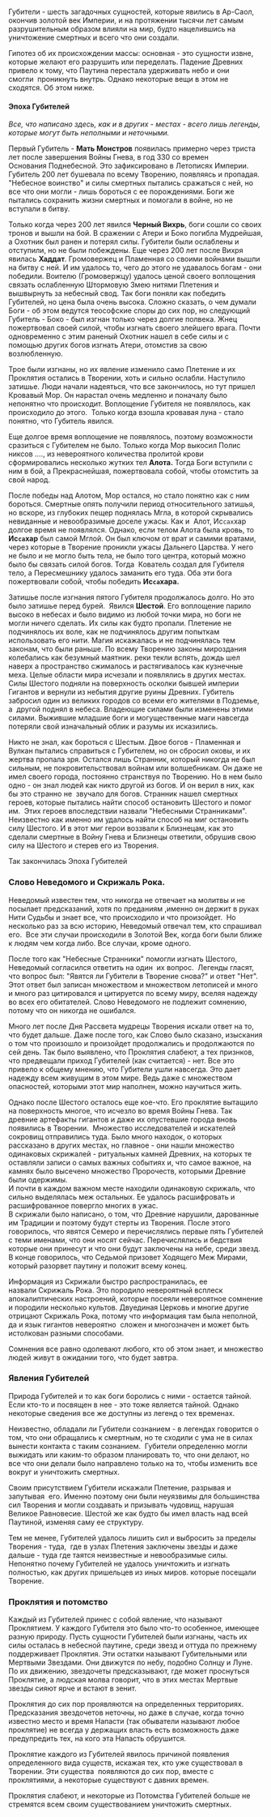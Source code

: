 Губители - шесть загадочных сущностей, которые явились в Ар-Саол, окончив золотой век Империи, и на протяжении тысячи лет самым разрушительным образом влияли на мир, будто нацелившись на уничтожение смертных и всего что они создали. 

Гипотез об их происхождении массы: основная - это сущности извне, которые желают его разрушить или переделать. Падение Древних привело к тому, что Паутина перестала удерживать небо и они смогли  проникнуть внутрь. Однако некоторые вещи в этом не сходятся. Об этом ниже. 

#### Эпоха Губителей

*Все, что написано здесь, как и в других - местах - всего лишь легенды, которые могут быть неполными и неточными.* 

Первый Губитель - **Мать Монстров** появилась примерно через триста лет после завершения Войны Гнева, в год 330 со времен Основания Поднебесной. Это зафиксировано в Летописях Империи.  Губитель 200 лет бушевала по всему Творению, появляясь и пропадая. "Небесное воинство" и силы смертных пытались сражаться с ней, но все что они могли - лишь бороться с ее порождениями. Боги же пытались сохранить жизни смертных и помогали в войне, но не вступали в битву.  

Только когда через 200 лет явился **Черный Вихрь**, боги сошли со своих тронов и вышли на бой. В сражении с Атери и Боко погибла Мудрейшая, а Охотник был ранен и потерял силы. Губители были ослаблены и отступили, но не были побеждены. Еще через 200 лет после Вихря явилась **Хаддат**. Громовержец и Пламенная со своими войнами вышли на битву с ней. И им удалось то, чего до этого не удавалось богам - они победили. Воителю (Громовержцу) удалось ценой своего воплощения связать ослабленную Штормовую Змею нитями Плетения и вышвырнуть за небесный свод. Так боги поняли как победить Губителей, но цена была очень высока. Сложно сказать, о чем думали Боги - об этом ведутся теософские споры до сих пор, но следующий Губитель - Боко - был изгнан только через долгие полвека. Жнец пожертвовал своей силой, чтобы изгнать своего злейшего врага. Почти одновременно с этим раненый Охотник нашел в себе силы и с помощью других богов изгнать Атери, отомстив за свою возлюбленную. 

Трое были изгнаны, но их явление изменило само Плетение и их Проклятия остались в Творении, хоть и сильно ослабли. Наступило затишье. Люди начали надеяться, что все закончилось, но тут пришел Кровавый Мор. Он нарастал очень медленно и поначалу было непонятно что происходит. Воплощение Губителя не появлялось, как происходило до этого.  Только когда взошла кровавая луна - стало понятно, что Губитель явился. 

Еще долгое время воплощение не появлялось, поэтому возможности сразиться с Губителем не было. Только когда Мор выкосил Полис никсов ...., из невероятного количества пролитой крови сформировались несколько жутких тел **Алота.** Тогда Боги вступили с ним в бой, а Прекраснейшая, пожертвовала собой, чтобы отомстить за свой народ.

После победы над Алотом, Мор остался, но стало понятно как с ним бороться. Смертные опять получили период относительного затишья, но вскоре, из глубоких пещер поднялась Мгла, в которой скрывались невиданные и невообразимые доселе ужасы. Как и  Алот, Ис`сах`хар долгое время не появлялся. Однако, если телом Алота была кровь, то **Ис`са`хар** был самой Мглой. Он был ключом от врат и самими вратами, через которые в Творение проникли ужасы Дальнего Царства. У него не было и не могло быть тела, не было того центра, который можно было бы связать силой богов. Тогда  Кователь создал для Губителя тело, а Пересмешнику удалось заманить его туда. Оба эти бога пожертвовали собой, чтобы победить **Ис`са`хара.**

Затишье после изгнания пятого Губителя продолжалось долго. Но это было затишье перед бурей.  Явился **Шестой**. Его воплощение парило высоко в небесах и было видимо из любой точки мира, но боги не могли ничего сделать. Их силы как будто пропали. Плетение не подчинялось их воле, как не подчинялось другим попыткам использовать его нити. Магия искажалась и не подчинялась тем законам, что были раньше. По всему Творению законы мироздания колебались как безумный маятник. реки текли вспять, дождь шел наверх а пространство сжималось и растягивалось как кузнечные меха. Целые области мира исчезали и появлялись в других местах. Силы Шестого подняли на поверхность осколки бывшей империи Гигантов и вернули из небытия другие руины Древних. Губитель забросил один из великих городов со всеми его жителями в Подземье, а  другой поднял в небеса. Владеющие силами были изменены этими силами. Выжившие младшие боги и могущественные маги навсегда потеряли свой изначальный облик и разумы их исказились. 

Никто не знал, как бороться с Шестым. Двое богов - Пламенная и Вулкан пытались справиться с Губителем, но он сбросил оковы, и их жертва пропала зря. Остался лишь Странник, который никогда не был сильным, не покровительствовал войнам или волшебникам. Он даже не имел своего города, постоянно странствуя по Творению. Но в нем было одно - он знал людей как никто другой из богов. И он верил в них, как бы это странно не  звучало для богов. Странник нашел смертных героев, которые пытались найти способ остановить Шестого и помог им.  Этих героев впоследствии назвали "Небесными Странниками". Неизвестно как именно им удалось найти способ на миг остановить силу Шестого. И в этот миг герои воззвали к Близнецам, как это сделали смертные в Войну Гнева и Близнецы ответили, обрушив свою силу на Шестого и стерев его из Творения.

Так закончилась Эпоха Губителей 

### Слово Неведомого и Скрижаль Рока.

Неведомый известен тем, что никогда не отвечает на молитвы и не посылает предсказаний, хотя по преданиям ,именно он держит в руках Нити Судьбы и знает все, что происходило и что произойдет.  Но несколько раз за всю историю, Неведомый отвечал тем, кто спрашивал его.  Все эти случаи происходили в Золотой Век, когда боги были ближе к людям чем когда либо. Все случаи, кроме одного. 

После того как "Небесные Странники" помогли изгнать Шестого,  Неведомый согласился ответить на один  их вопрос.  Легенды гласят, что вопрос был: "Явятся ли Губители в Творение снова?" и ответ "Нет". Этот ответ был записан множеством и множеством летописей и много и много раз цитировался и цитируется по всему миру, вселяя надежду во всех его обитателей. Слово Неведомого не подлежит сомнению, потому что он никогда не ошибался. 

Много лет после Дня Рассвета мудрецы Творения искали ответ на то, что будет дальше. Даже после того, как Слово было сказано, изыскания о том что произошло и произойдет продолжались и продолжаются по сей день. Так было выявлено, что Проклятия слабеют, а тех признков, что предвещали приход Губителей (как считается) - нет. Все это привело к общему мнению, что Губители ушли навсегда. Это дает надежду всем живущим в этом мире. Ведь даже с множеством опасностей, которыми этот мир наполнен, можно научиться жить.

Однако после Шестого осталось еще кое-что. Его проклятие вытащило на поверхность многое, что исчезло во время Войны Гнева. Так древние артефакты гигантов и даже их опустевшие города вновь появились в Творении.  Множество исследователей и искателей сокровищ отправились туда. Было много находок, о которых рассказано в других местах, но главное - они нашли множество одинаковых скрижалей - ритуальных камней Древних, на которых те оставляли записи о самых важных событиях и, что самое важное, на камнях было высечено множество Пророчеств, которыми Древние были одержимы.   
И почти в каждом важном месте находили одинаковую скрижаль, что сильно выделялась меж остальных. Ее удалось расшифровать и расшифрованное повергло многих в ужас.  
В скрижали было написано, о том, что Древние нарушили, дарованные им Традиции и поэтому будут стерты из Творения. После этого говорилось, что явятся Семеро и перечислялись первые пять Губителей с теми именами, что они носят сейчас. Перечислялись и бедствия которые они принесут и что они будут заключены на небе, среди звезд. В конце говорилось, что Седьмой призовет Ходящего Меж Мирами, который разорвет паутину и положит всему конец.

Информация из Скрижали быстро распространилась, ее назвали Скрижаль Рока. Это породило невероятный всплеск апокалиптических настроений, которые посеяли невероятное сомнение и породили несколько культов. Двуединая Церковь и многие другие отрицают Скрижаль Рока, потому что информация там была неполной, да и язык гигантов невероятно  сложен и многозначен и может быть истолкован разными способами. 

Сомнения все равно одолевают любого, кто об этом знает, и множество людей живут в ожидании того, что будет завтра. 

### Явления Губителей

Природа Губителей и то как боги боролись с ними - остается тайной. Если кто-то и посвящен в нее - это тоже является тайной. Однако некоторые сведения все же доступны из легенд о тех временах.

Неизвестно, обладали ли Губители сознанием - в легендах говорится о том, что они обращались к смертным, но те сходили с ума не в силах вынести контакта с таким сознанием.  Губители определенно могли выжидать или каким-то образом планировать то, что они делают, но все что они делали было направлено только на то, чтобы изменить все вокруг и уничтожить смертных.  

Своим присутствием Губители искажали Плетение, разрывая и запутывая  его. Именно поэтому они были неуязвимы для большинства сил Творения и могли создавать и призывать чудовищ, нарушая Великое Равновесие. Шестой же как будто бы имел власть над всей Паутиной, изменяя саму ее структуру. 

Тем не менее, Губителей удалось лишить сил и выбросить за пределы Творения - туда,  где в узлах Плетения заключены звезды и даже дальше - туда где таятся неизвестные и невообразимые силы. Непонятно почему Губителей не удалось уничтожить и изгнать полностью, как других пришельцев из иных миров. которые посещали Творение. 

### Проклятия и потомство

Каждый из Губителей принес с собой явление, что называют Проклятием. У каждого Губителя это было что-то особенное, имеющее разную природу. Пусть сущности Губителей были изгнаны, часть их силы осталась в небесной паутине, среди звезд и оттуда по прежнему поддерживает Проклятия. Эти остатки называют Губительными или Мертвыми Звездами. Они движутся по небу, подобно Солнцу и Луне. По их движению, звездочеты предсказывают, где может проснуться Проклятие, а людская молва говорит, что в этих местах Мертвые звезды сияют ярче и встают в зенит. 

Проклятия до сих пор проявляются на определенных территориях. Предсказания звездочетов неточны, но даже в случае, когда точно известно место и время Напасти (так обыватели называют любое проклятие) не всегда у держащих власть есть возможность даже предупредить тех, на кого эта Напасть обрушится.

Проклятие каждого из Губителей явилось причиной появления определенного вида существ, искажая тех, кто уже существовал в Творении. Эти существа  появляются до сих пор, вместе с проклятиями, а некоторые существуют с давних времен.   

Проклятия слабеют, и некоторые из Потомства Губителей больше не стремятся всем своим существованием уничтожить смертных.
